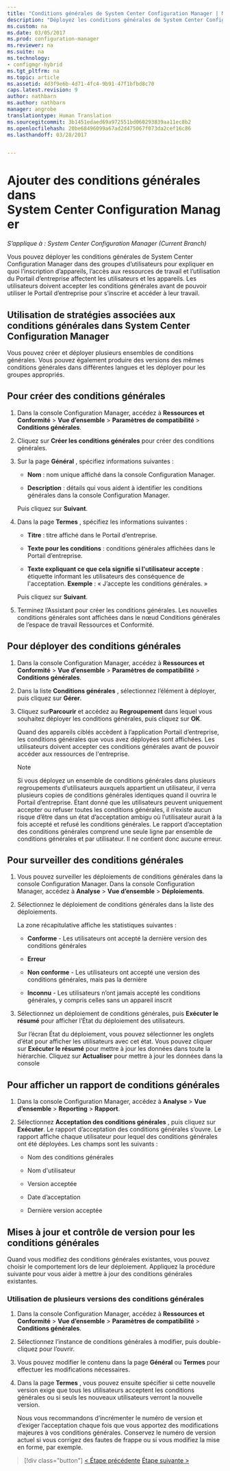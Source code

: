 ```yaml
---
title: "Conditions générales de System Center Configuration Manager | Microsoft Docs"
description: "Déployez les conditions générales de System Center Configuration Manager dans des groupes d’utilisateurs."
ms.custom: na
ms.date: 03/05/2017
ms.prod: configuration-manager
ms.reviewer: na
ms.suite: na
ms.technology:
- configmgr-hybrid
ms.tgt_pltfrm: na
ms.topic: article
ms.assetid: 4d3f9e6b-4d71-4fc4-9b91-47f1bfbd8c70
caps.latest.revision: 9
author: nathbarn
ms.author: nathbarn
manager: angrobe
translationtype: Human Translation
ms.sourcegitcommit: 3b1451edaed69a972551bd060293839aa11ec8b2
ms.openlocfilehash: 20be68496099a67ad2d475067f073da2cef16c86
ms.lasthandoff: 03/28/2017


---
```

# <a name="add-terms-and-conditions-with-system-center-configuration-manager"></a>Ajouter des conditions générales dans System Center Configuration Manager

*S’applique à : System Center Configuration Manager (Current Branch)*

Vous pouvez déployer les conditions générales de System Center Configuration Manager dans des groupes d’utilisateurs pour expliquer en quoi l’inscription d’appareils, l’accès aux ressources de travail et l’utilisation du Portail d’entreprise affectent les utilisateurs et les appareils. Les utilisateurs doivent accepter les conditions générales avant de pouvoir utiliser le Portail d’entreprise pour s’inscrire et accéder à leur travail.  

 ## <a name="working-with-terms-and-conditions-policies-in-system-center-configuration-manager"></a>Utilisation de stratégies associées aux conditions générales dans System Center Configuration Manager  
 Vous pouvez créer et déployer plusieurs ensembles de conditions générales. Vous pouvez également produire des versions des mêmes conditions générales dans différentes langues et les déployer pour les groupes appropriés.  

## <a name="to-create-a-terms-and-conditions"></a>Pour créer des conditions générales  

1.  Dans la console Configuration Manager, accédez à **Ressources et Conformité** > **Vue d’ensemble** > **Paramètres de compatibilité** > **Conditions générales**.  

2.  Cliquez sur **Créer les conditions générales** pour créer des conditions générales.  

3.  Sur la page **Général** , spécifiez informations suivantes :  

    -   **Nom** : nom unique affiché dans la console Configuration Manager.  

    -   **Description** : détails qui vous aident à identifier les conditions générales dans la console Configuration Manager.  

     Puis cliquez sur **Suivant**.  

4.  Dans la page **Termes** , spécifiez les informations suivantes :  

    -   **Titre** : titre affiché dans le Portail d’entreprise.  

    -   **Texte pour les conditions** : conditions générales affichées dans le Portail d’entreprise.  

    -   **Texte expliquant ce que cela signifie si l'utilisateur accepte** : étiquette informant les utilisateurs des conséquence de l'acceptation. **Exemple** : « J’accepte les conditions générales. »  

     Puis cliquez sur **Suivant**.  

5.  Terminez l’Assistant pour créer les conditions générales. Les nouvelles conditions générales sont affichées dans le nœud Conditions générales de l’espace de travail Ressources et Conformité.  

## <a name="to-deploy-a-terms-and-conditions"></a>Pour déployer des conditions générales  

1.  Dans la console Configuration Manager, accédez à **Ressources et Conformité** > **Vue d’ensemble** > **Paramètres de compatibilité** > **Conditions générales**.  

2.  Dans la liste **Conditions générales** , sélectionnez l’élément à déployer, puis cliquez sur **Gérer**.  

3.  Cliquez sur**Parcourir** et accédez au **Regroupement** dans lequel vous souhaitez déployer les conditions générales, puis cliquez sur **OK**.  

     Quand des appareils ciblés accèdent à l’application Portail d’entreprise, les conditions générales que vous avez déployées sont affichées. Les utilisateurs doivent accepter ces conditions générales avant de pouvoir accéder aux ressources de l'entreprise.  

    > [!NOTE]  
    >  Si vous déployez un ensemble de conditions générales dans plusieurs regroupements d’utilisateurs auxquels appartient un utilisateur, il verra plusieurs copies de conditions générales identiques quand il ouvrira le Portail d’entreprise. Étant donné que les utilisateurs peuvent uniquement accepter ou refuser toutes les conditions générales, il n’existe aucun risque d’être dans un état d’acceptation ambigu où l’utilisateur aurait à la fois accepté et refusé les conditions générales. Le rapport d’acceptation des conditions générales comprend une seule ligne par ensemble de conditions générales et par utilisateur. Il ne contient donc aucune erreur.  

## <a name="to-monitor-terms-and-conditions"></a>Pour surveiller des conditions générales  

1.  Vous pouvez surveiller les déploiements de conditions générales dans la console Configuration Manager. Dans la console Configuration Manager, accédez à **Analyse** > **Vue d’ensemble** > **Déploiements**.  

2.  Sélectionnez le déploiement de conditions générales dans la liste des déploiements.  

     La zone récapitulative affiche les statistiques suivantes :  

    -   **Conforme** - Les utilisateurs ont accepté la dernière version des conditions générales  

    -   **Erreur**  

    -   **Non conforme** - Les utilisateurs ont accepté une version des conditions générales, mais pas la dernière  

    -   **Inconnu** - Les utilisateurs n’ont jamais accepté les conditions générales, y compris celles sans un appareil inscrit  

3.  Sélectionnez un déploiement de conditions générales, puis **Exécuter le résumé** pour afficher l’État du déploiement des utilisateurs.  

     Sur l’écran État du déploiement, vous pouvez sélectionner les onglets d’état pour afficher les utilisateurs avec cet état. Vous pouvez cliquer sur **Exécuter le résumé** pour mettre à jour les données dans toute la hiérarchie. Cliquez sur **Actualiser** pour mettre à jour les données dans la console  

## <a name="to-view--a-terms-and-conditions-report"></a>Pour afficher un rapport de conditions générales  

1.  Dans la console Configuration Manager, accédez à **Analyse** > **Vue d’ensemble** > **Reporting** > **Rapport**.  

2.  Sélectionnez **Acceptation des conditions générales** , puis cliquez sur **Exécuter**. Le rapport d’acceptation des conditions générales s’ouvre. Le rapport affiche chaque utilisateur pour lequel des conditions générales ont été déployées. Les champs sont les suivants :  

    -   Nom des conditions générales  

    -   Nom d'utilisateur  

    -   Version acceptée  

    -   Date d’acceptation  

    -   Dernière version acceptée  

## <a name="updates-and-version-control-for-terms-and-conditions"></a>Mises à jour et contrôle de version pour les conditions générales  
 Quand vous modifiez des conditions générales existantes, vous pouvez choisir le comportement lors de leur déploiement. Appliquez la procédure suivante pour vous aider à mettre à jour des conditions générales existantes.  

### <a name="how-to-work-with-multiple-versions-of-terms-and-conditions"></a>Utilisation de plusieurs versions des conditions générales  

1.  Dans la console Configuration Manager, accédez à **Ressources et Conformité** > **Vue d’ensemble** > **Paramètres de compatibilité** > **Conditions générales**.  

2.  Sélectionnez l’instance de conditions générales à modifier, puis double-cliquez pour l’ouvrir.  

3.  Vous pouvez modifier le contenu dans la page **Général** ou **Termes** pour effectuer les modifications nécessaires.  

4.  Dans la page **Termes** , vous pouvez ensuite spécifier si cette nouvelle version exige que tous les utilisateurs acceptent les conditions générales ou si seuls les nouveaux utilisateurs verront la nouvelle version.  

     Nous vous recommandons d’incrémenter le numéro de version et d’exiger l’acceptation chaque fois que vous apportez des modifications majeures à vos conditions générales. Conservez le numéro de version actuel si vous corrigez des fautes de frappe ou si vous modifiez la mise en forme, par exemple.

> [!div class="button"]
[< Étape précédente](configure-intune-subscription.md) [Étape suivante >](create-service-connection-point.md)


